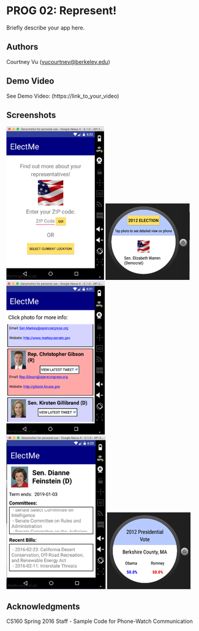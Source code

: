 # PROG 02: Represent!

Briefly describe your app here.

## Authors

Courtney Vu ([vucourtney@berkeley.edu](mailto:vucourtney@berkeley.edu))

## Demo Video

See Demo Video: (https://link_to_your_video)

## Screenshots

<img src="screenshots/phonemain.png" height="400" alt="Screenshot"/>
<img src="screenshots/watchmain.png" height="200" alt="Screenshot"/>
<img src="screenshots/phonecongressional.png" height="400" alt="Screenshot"/>
<img src="screenshots/phonedetail.png" height="400" alt="Screenshot"/>
<img src="screenshots/watchvote.png" height="200" alt="Screenshot"/>

## Acknowledgments

CS160 Spring 2016 Staff - Sample Code for Phone-Watch Communication
